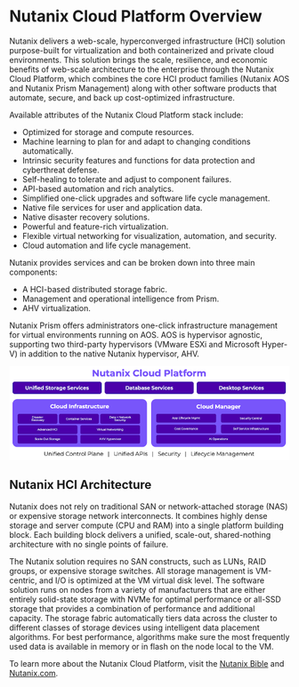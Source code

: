 # Nutanix Cloud Platform Overview

Nutanix delivers a web-scale, hyperconverged infrastructure (HCI) solution purpose-built for virtualization and both containerized and private cloud environments. This solution brings the scale, resilience, and economic benefits of web-scale architecture to the enterprise through the Nutanix Cloud Platform, which combines the core HCI product families (Nutanix AOS and Nutanix Prism Management) along with other software products that automate, secure, and back up cost-optimized infrastructure.

Available attributes of the Nutanix Cloud Platform stack include:

- Optimized for storage and compute resources.
- Machine learning to plan for and adapt to changing conditions automatically.
- Intrinsic security features and functions for data protection and cyberthreat defense.
- Self-healing to tolerate and adjust to component failures.
- API-based automation and rich analytics.
- Simplified one-click upgrades and software life cycle management.
- Native file services for user and application data.
- Native disaster recovery solutions.
- Powerful and feature-rich virtualization. 
- Flexible virtual networking for visualization, automation, and security.
- Cloud automation and life cycle management.
  
Nutanix provides services and can be broken down into three main components: 
- A HCI-based distributed storage fabric. 
- Management and operational intelligence from Prism. 
- AHV virtualization. 
 
Nutanix Prism offers administrators one-click infrastructure management for virtual environments running on AOS. AOS is hypervisor agnostic, supporting two third-party hypervisors (VMware ESXi and Microsoft Hyper-V) in addition to the native Nutanix hypervisor, AHV.
 
![Nutanix Cloud Platform](../images/bp-2125-securing-citrix-virtual-apps-and-desktops-with-nutanix-flow_image01.png "Nutanix Cloud Platform")

## Nutanix HCI Architecture

Nutanix does not rely on traditional SAN or network-attached storage (NAS) or expensive storage network interconnects. It combines highly dense storage and server compute (CPU and RAM) into a single platform building block. Each building block delivers a unified, scale-out, shared-nothing architecture with no single points of failure.

The Nutanix solution requires no SAN constructs, such as LUNs, RAID groups, or expensive storage switches. All storage management is VM-centric, and I/O is optimized at the VM virtual disk level. The software solution runs on nodes from a variety of manufacturers that are either entirely solid-state storage with NVMe for optimal performance or all-SSD storage that provides a combination of performance and additional capacity. The storage fabric automatically tiers data across the cluster to different classes of storage devices using intelligent data placement algorithms. For best performance, algorithms make sure the most frequently used data is available in memory or in flash on the node local to the VM. 

To learn more about the Nutanix Cloud Platform, visit the [Nutanix Bible](https://www.nutanixbible.com) and [Nutanix.com](https://www.nutanix.com/products/cloud-platform). 

